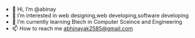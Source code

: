 - 👋 Hi, I’m @abinay
- 👀 I’m interested in web designing,web developing,software developing
- 🌱 I’m currently learning Btech in Computer Sceince and Engineering 
- 📫 How to reach me abhinayak2585@gmail.com


<!---
abhiiinay/abhiiinay is a ✨ special ✨ repository because its `README.md` (this file) appears on your GitHub profile.
You can click the Preview link to take a look at your changes.
--->
